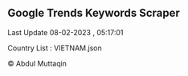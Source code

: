

## Google Trends Keywords Scraper 
 
Last Update 08-02-2023 , 05:17:01

Country List :
VIETNAM.json



© Abdul Muttaqin 
